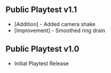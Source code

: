 ## Public Playtest v1.1
- [Addition] - Added camera shake
- [Improvement] - Smoothed ring drain

## Public Playtest v1.0
- Initial Playtest Release